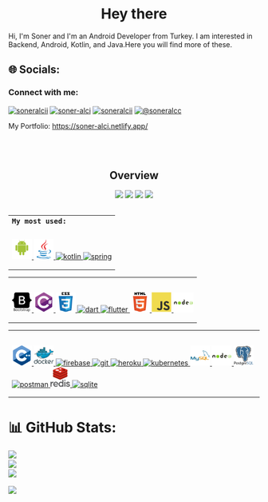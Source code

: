 
<h1 align="center">
  Hey there
</h1> 

Hi, I'm Soner and I'm an Android Developer from Turkey. I am interested in Backend, Android, Kotlin, and Java.Here you will find more of these.

## 🌐 Socials:
<h3 align="left">Connect with me:</h3>
<p align="left">
<a href="https://twitter.com/soneralcii" target="blank"><img align="center" src="https://raw.githubusercontent.com/rahuldkjain/github-profile-readme-generator/master/src/images/icons/Social/twitter.svg" alt="soneralcii" height="30" width="40" /></a>
<a href="https://linkedin.com/in/soner-alci" target="blank"><img align="center" src="https://raw.githubusercontent.com/rahuldkjain/github-profile-readme-generator/master/src/images/icons/Social/linked-in-alt.svg" alt="soner-alci" height="30" width="40" /></a>
<a href="https://instagram.com/soneralcii" target="blank"><img align="center" src="https://raw.githubusercontent.com/rahuldkjain/github-profile-readme-generator/master/src/images/icons/Social/instagram.svg" alt="soneralcii" height="30" width="40" /></a>
<a href="https://medium.com/@soneralcc" target="blank"><img align="center" src="https://raw.githubusercontent.com/rahuldkjain/github-profile-readme-generator/master/src/images/icons/Social/medium.svg" alt="@soneralcc" height="30" width="40" /></a>
</p>

My Portfolio: https://soner-alci.netlify.app/


<br>
<br>

<div>
    <h2 align=center> Overview </h2>
</div>

<div align=center>
 <a href="https://github.com/SonerA1/NoteBook-App"><img width=300 src="https://user-images.githubusercontent.com/114054564/256877192-4053e83f-478e-4a40-ab6d-b8cbd6b7d0ac.gif"></a>
   <a href="https://github.com/SonerA1/CountryApp"><img width=430 src="https://user-images.githubusercontent.com/114054564/246685780-8dcb12cf-d5c7-4232-a596-9acce1d39971.gif"></a>
   <a href="https://github.com/SonerA1/CleanMovieApp"><img width=200 src="https://user-images.githubusercontent.com/114054564/249464911-a42f56a3-be8f-4eb0-bc42-1b512a259c59.gif"></a>
   <a href="https://github.com/SonerA1/ArtBook2"><img width=216 src="https://user-images.githubusercontent.com/114054564/248455290-2fe56e5e-041f-484c-b41c-f84b1c3a893c.png"></a>
</div>
<br>

<div align="left">
<table>
    <tr>
        <td colspan="8">
        <strong><samp>My most used:</samp></strong>
        </td>
    </tr>
        <tr>
        <td colspan="8">
          <h3 align="left"></h3>
<p align="left"> <a href="https://developer.android.com" target="_blank" rel="noreferrer"> 
     <img src="https://raw.githubusercontent.com/devicons/devicon/master/icons/android/android-original-wordmark.svg" alt="android" 
        width="40" height="40"/> </a> <a href="https://www.java.com" target="_blank" rel="noreferrer">
     <img src="https://raw.githubusercontent.com/devicons/devicon/master/icons/java/java-original.svg" alt="java" width="40" 
        height="40"/> </a> <a href="https://kotlinlang.org" target="_blank" rel="noreferrer">
     <img src="https://www.vectorlogo.zone/logos/kotlinlang/kotlinlang-icon.svg" alt="kotlin" width="40" height="40"/> </a> <a   
        href="https://spring.io/" target="_blank" rel="noreferrer">
     <img src="https://www.vectorlogo.zone/logos/springio/springio-icon.svg" alt="spring" width="40" height="40"/> </a> </p>          
        </td>
    </tr>
</table>
</div>


<div align="left">
<table>
    <tr>
        <td colspan="8">
        <strong><samp></samp></strong>
        </td>
    </tr>
        <tr>
        <td colspan="8">
        <h3 align="left"></h3>
<p align="left"> <a href="https://getbootstrap.com" target="_blank" rel="noreferrer"> <img src="https://raw.githubusercontent.com/devicons/devicon/master/icons/bootstrap/bootstrap-plain-wordmark.svg" alt="bootstrap" width="40" height="40"/> </a> <a href="https://www.w3schools.com/cs/" target="_blank" rel="noreferrer"> <img src="https://raw.githubusercontent.com/devicons/devicon/master/icons/csharp/csharp-original.svg" alt="csharp" width="40" height="40"/> </a> <a href="https://www.w3schools.com/css/" target="_blank" rel="noreferrer"> <img src="https://raw.githubusercontent.com/devicons/devicon/master/icons/css3/css3-original-wordmark.svg" alt="css3" width="40" height="40"/> </a> <a href="https://dart.dev" target="_blank" rel="noreferrer"> <img src="https://www.vectorlogo.zone/logos/dartlang/dartlang-icon.svg" alt="dart" width="40" height="40"/> </a> <a href="https://flutter.dev" target="_blank" rel="noreferrer"> <img src="https://www.vectorlogo.zone/logos/flutterio/flutterio-icon.svg" alt="flutter" width="40" height="40"/> </a> <a href="https://www.w3.org/html/" target="_blank" rel="noreferrer"> <img src="https://raw.githubusercontent.com/devicons/devicon/master/icons/html5/html5-original-wordmark.svg" alt="html5" width="40" height="40"/> </a> <a href="https://developer.mozilla.org/en-US/docs/Web/JavaScript" target="_blank" rel="noreferrer"> <img src="https://raw.githubusercontent.com/devicons/devicon/master/icons/javascript/javascript-original.svg" alt="javascript" width="40" height="40"/> </a> <a href="https://nodejs.org" target="_blank" rel="noreferrer"> <img src="https://raw.githubusercontent.com/devicons/devicon/master/icons/nodejs/nodejs-original-wordmark.svg" alt="nodejs" width="40" height="40"/> </a> </p>
        </td>
    </tr>
</table>
</div>
<div align="left">
<table>
    <tr>
        <td colspan="8">
        <strong><samp></samp></strong>
        </td>
    </tr>
        <tr>
        <td colspan="8">
        <h3 align="left"></h3>
<p align="left"> <a href="https://www.w3schools.com/cpp/" target="_blank" rel="noreferrer"> <img src="https://raw.githubusercontent.com/devicons/devicon/master/icons/cplusplus/cplusplus-original.svg" alt="cplusplus" width="40" height="40"/> </a> <a href="https://www.docker.com/" target="_blank" rel="noreferrer"> <img src="https://raw.githubusercontent.com/devicons/devicon/master/icons/docker/docker-original-wordmark.svg" alt="docker" width="40" height="40"/> </a> <a href="https://firebase.google.com/" target="_blank" rel="noreferrer"> <img src="https://www.vectorlogo.zone/logos/firebase/firebase-icon.svg" alt="firebase" width="40" height="40"/> </a> <a href="https://git-scm.com/" target="_blank" rel="noreferrer"> <img src="https://www.vectorlogo.zone/logos/git-scm/git-scm-icon.svg" alt="git" width="40" height="40"/> </a> <a href="https://heroku.com" target="_blank" rel="noreferrer"> <img src="https://www.vectorlogo.zone/logos/heroku/heroku-icon.svg" alt="heroku" width="40" height="40"/> </a> <a href="https://kubernetes.io" target="_blank" rel="noreferrer"> <img src="https://www.vectorlogo.zone/logos/kubernetes/kubernetes-icon.svg" alt="kubernetes" width="40" height="40"/> </a> <a href="https://www.mysql.com/" target="_blank" rel="noreferrer"> <img src="https://raw.githubusercontent.com/devicons/devicon/master/icons/mysql/mysql-original-wordmark.svg" alt="mysql" width="40" height="40"/> </a> <a href="https://nodejs.org" target="_blank" rel="noreferrer"> <img src="https://raw.githubusercontent.com/devicons/devicon/master/icons/nodejs/nodejs-original-wordmark.svg" alt="nodejs" width="40" height="40"/> </a> <a href="https://www.postgresql.org" target="_blank" rel="noreferrer"> <img src="https://raw.githubusercontent.com/devicons/devicon/master/icons/postgresql/postgresql-original-wordmark.svg" alt="postgresql" width="40" height="40"/> </a> <a href="https://postman.com" target="_blank" rel="noreferrer"> <img src="https://www.vectorlogo.zone/logos/getpostman/getpostman-icon.svg" alt="postman" width="40" height="40"/> </a> <a href="https://redis.io" target="_blank" rel="noreferrer"> <img src="https://raw.githubusercontent.com/devicons/devicon/master/icons/redis/redis-original-wordmark.svg" alt="redis" width="40" height="40"/> </a> <a href="https://www.sqlite.org/" target="_blank" rel="noreferrer"> <img src="https://www.vectorlogo.zone/logos/sqlite/sqlite-icon.svg" alt="sqlite" width="40" height="40"/> </a> </p>
        </td>
    </tr>
</table>
</div>

# 📊 GitHub Stats:
![](https://github-readme-stats.vercel.app/api?username=SonerA1&theme=dark&hide_border=false&include_all_commits=false&count_private=false)<br/>
![](https://github-readme-streak-stats.herokuapp.com/?user=SonerA1&theme=dark&hide_border=false)<br/>
![](https://github-readme-stats.vercel.app/api/top-langs/?username=SonerA1&theme=dark&hide_border=false&include_all_commits=false&count_private=false&layout=compact)


[![](https://visitcount.itsvg.in/api?id=SonerA1&icon=0&color=0)](https://visitcount.itsvg.in)

